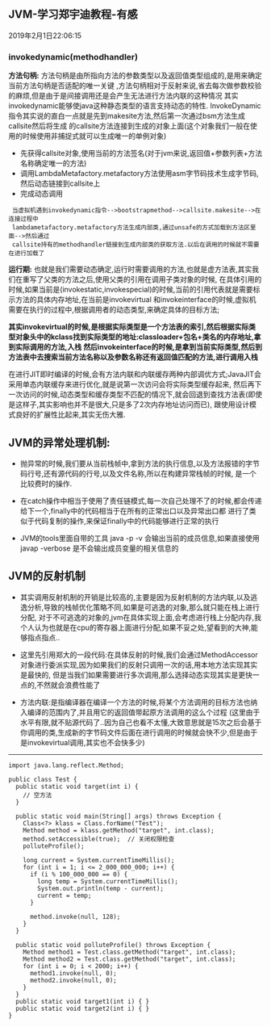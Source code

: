 JVM-学习郑宇迪教程-有感  
---
2019年2月1日22:06:15

### invokedynamic(methodhandler)

**方法句柄:**
方法句柄是由所指向方法的参数类型以及返回值类型组成的,是用来确定当前方法句柄是否适配的唯一关键
,方法句柄相对于反射来说,省去每次做参数校验的麻烦,但是由于是间接调用还是会产生无法进行方法内联的这种情况
其实invokedynamic能够使java这种静态类型的语言支持动态的特性.
InvokeDynamic指令其实说的直白一点就是先到makesite方法,然后第一次通过bsm方法生成callsite然后将生成
的callsite方法连接到生成的对象上面(这个对象我们一般在使用的时候使用非捕捉式就可以生成唯一的单例对象)
- 先获得callsite对象,使用当前的方法签名(对于jvm来说,返回值+参数列表+方法名称确定唯一的方法)
- 调用LambdaMetafactory.metafactory方法使用asm字节码技术生成字节码,然后动态链接到callsite上
- 完成动态调用
```
 当虚拟机遇到invokedynamic指令-->bootstrapmethod-->callsite.makesite-->在连接过程中
 lambdametafactory.metafactory方法生成内部类,通过unsafe的方式加载到方法区里面-->然后通过
 callsite持有的methodhandler链接到生成内部类的获取方法.以后在调用的时候就不需要在进行加载了
```  

**运行期:**
也就是我们需要动态确定,运行时需要调用的方法,也就是虚方法表,其实我们在重写了父类的方法之后,使用父类的引用在调用子类对象的时候,
在具体引用的时候,如果当前是(invokestatic,invokespecial)的时候,当前的引用代表就是需要标示方法的具体内存地址,在当前是invokevirtual
和invokeinterface的时候,虚拟机需要在执行的过程中,根据调用者的动态类型,来确定具体的目标方法;

**其实invokevirtual的时候,是根据实际类型是一个方法表的索引,然后根据实际类型对象头中的kclass找到实际类型的地址:classloader+包名+类名的内存地址,拿到实际调用的方法,入栈**
**然后invokeinterface的时候,是拿到当前实际类型,然后到方法表中去搜索当前方法名称以及参数名称还有返回值匹配的方法,进行调用入栈**

在进行JIT即时编译的时候,会有方法内联和内联缓存两种内部调优方式;JavaJIT会采用单态内联缓存来进行优化,就是说第一次访问会将实际类型缓存起来,
然后再下一次访问的时候,动态类型和缓存类型不匹配的情况下,就会回退到查找方法表(即使是这样子,其实影响也并不是很大,只是多了2次内存地址访问而已),
跟使用设计模式良好的扩展性比起来,其实无伤大雅.

## JVM的异常处理机制:

- 抛异常的时候,我们要从当前栈帧中,拿到方法的执行信息,以及方法报错的字节码行号,还有源代码的行号,以及文件名称,所以在构建异常栈帧的时候,
是一个比较费时的操作.

- 在catch操作中相当于使用了责任链模式,每一次自己处理不了的时候,都会传递给下一个,finally中的代码相当于在所有的正常出口以及异常出口都
进行了类似于代码复制的操作,来保证finally中的代码能够进行正常的执行


- JVM的tools里面自带的工具 java -p -v 会输出当前的成员信息,如果直接使用javap -verbose 是不会输出成员变量的相关信息的

## JVM的反射机制

- 其实调用反射机制的开销是比较高的,主要是因为反射机制的方法内联,以及逃逸分析,导致的栈帧优化策略不同,如果是可逃逸的对象,那么就只能在栈上进行分配,
对于不可逃逸的对象的,jvm在具体实现上面,会考虑进行栈上分配内存,我个人认为也就是在cpu的寄存器上面进行分配,如果不妥之处,望看到的大神,能够指点指点..

- 这里先引用郑大的一段代码:在具体反射的时候,我们会通过MethodAccessor对象进行委派实现,因为如果我们的反射只调用一次的话,用本地方法实现其实是最快的,
但是当我们如果需要进行多次调用,那么选择动态实现其实是更快一点的,不然就会浪费性能了

* 方法内联:是指编译器在编译一个方法的时候,将某个方法调用的目标方法也纳入编译的范围内了,并且用它的返回值带起原方法调用的这么个过程
(这里由于水平有限,就不贴源代码了..因为自己也看不太懂,大致意思就是15次之后会基于你调用的类,生成新的字节码文件后面在进行调用的时候就会快不少,但是由于是invokevirtual调用,其实也不会快多少)
---
```
import java.lang.reflect.Method;
 
public class Test {
  public static void target(int i) {
    // 空方法
  }
 
  public static void main(String[] args) throws Exception {
    Class<?> klass = Class.forName("Test");
    Method method = klass.getMethod("target", int.class);
    method.setAccessible(true);  // 关闭权限检查
    polluteProfile();
 
    long current = System.currentTimeMillis();
    for (int i = 1; i <= 2_000_000_000; i++) {
      if (i % 100_000_000 == 0) {
        long temp = System.currentTimeMillis();
        System.out.println(temp - current);
        current = temp;
      }
 
      method.invoke(null, 128);
    }
  }
 
  public static void polluteProfile() throws Exception {
    Method method1 = Test.class.getMethod("target", int.class);
    Method method2 = Test.class.getMethod("target", int.class);
    for (int i = 0; i < 2000; i++) {
      method1.invoke(null, 0);
      method2.invoke(null, 0);
    }
  }
  public static void target1(int i) { }
  public static void target2(int i) { }
}
```  
